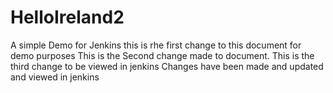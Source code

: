 # HelloIreland2
A simple Demo for Jenkins
this is rhe first change to this document for demo purposes
This is the Second change made to document.
This is the third change to be viewed in jenkins
Changes have been made and updated and viewed in jenkins
